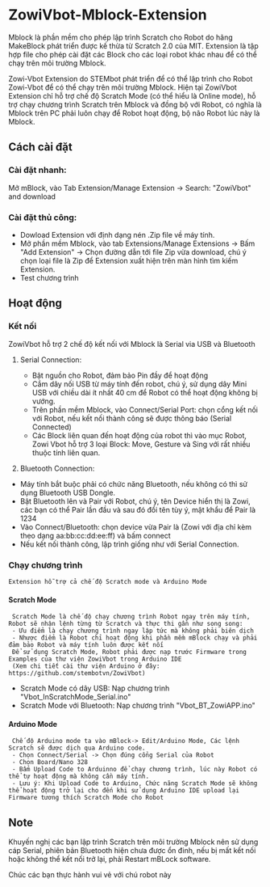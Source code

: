 # ZowiVbot-Mblock-Extension

Mblock là phần mềm cho phép lập trình Scratch cho Robot do hãng MakeBlock phát triển được kế thừa từ Scratch 2.0 của MIT.
Extension là tập hợp file cho phép cài đặt các Block cho các loại robot khác nhau để có thể chạy trên môi trường Mblock. 

Zowi-Vbot Extension do STEMbot phát triển để có thể lập trình cho Robot Zowi-Vbot để có thể chạy trên môi trường Mblock. 
Hiện tại ZowiVbot Extension chỉ hỗ trợ chế độ Scratch Mode (có thể hiểu là Online mode), hỗ trợ chạy chương trình Scratch trên Mblock và đồng bộ với Robot, có nghĩa là Mblock trên PC phải luôn chạy để Robot hoạt động, bộ não Robot lúc này là Mblock. 

## Cách cài đặt

 ### Cài đặt nhanh:
 Mở mBlock, vào Tab Extension/Manage Extension -> Search: "ZowiVbot" and download 
 ### Cài đặt thủ công: 
* Dowload Extension với định dạng nén .Zip file về máy tính. 
* Mở phần mềm Mblock, vào tab Extensions/Manage Extensions -> Bấm "Add Extension" -> Chọn đường dẫn tới file Zip vừa download, chú ý chọn loại file là Zip để Extension xuất hiện trên màn hình tìm kiếm Extension. 
* Test chương trình 
## Hoạt động
### Kết nối
ZowiVbot hỗ trợ 2 chế độ kết nối với Mblock là Serial via USB và Bluetooth
1. Serial Connection:
   * Bật nguồn cho Robot, đảm bảo Pin đầy để hoạt động
   * Cắm dây nối USB từ máy tính đến robot, chú ý, sử dụng dây Mini USB với chiều dài ít nhất 40 cm để Robot có thể hoạt động không bị vướng. 
   * Trên phần mềm Mblock, vào Connect/Serial Port: chọn cổng kết nối với Robot, nếu kết nối thành công sẽ được thông báo (Serial Connected)
   * Các Block liên quan đến hoạt động của robot thì vào mục Robot, Zowi Vbot hỗ trợ 3 loại Block: Move, Gesture và Sing với rất nhiều thuộc tính liên quan.
   
 2. Bluetooth Connection: 
 * Máy tính bắt buộc phải có chức năng Bluetooth, nếu không có thì sử dụng Bluetooth USB Dongle. 
 * Bật Bluetooth lên và Pair với Robot, chú ý, tên Device hiển thị là Zowi, các bạn có thể Pair lần đầu và sau đó đổi tên tùy ý, mật khẩu để Pair là 1234
 * Vào Connect/Bluetooth: chọn device vừa Pair là (Zowi với địa chỉ kèm theo dạng aa:bb:cc:dd:ee:ff) và bấm connect 
 * Nếu kết nối thành công, lập trình giống như với Serial Connection. 
 ### Chạy chương trình
    Extension hỗ trợ cả chế độ Scratch mode và Arduino Mode
 #### Scratch Mode 
     Scratch Mode là chế độ chạy chương trình Robot ngay trên máy tính, Robot sẽ nhận lệnh từng từ Scratch và thực thi gần như song song: 
     - Ưu điểm là chạy chương trình ngay lập tức mà không phải biên dịch
     - Nhược điểm là Robot chỉ hoạt động khi phần mềm mBlock chạy và phải đảm bảo Robot và máy tính luôn được kết nối  
     Để sử dụng Scratch Mode, Robot phải được nạp trước Firmware trong Examples của thư viện ZowiVbot trong Arduino IDE
     (Xem chi tiết cài thư viện Arduino ở đây: https://github.com/stembotvn/ZowiVbot)
 - Scratch Mode có dây USB: Nạp chương trình "Vbot_InScratchMode_Serial.ino"
 - Scratch Mode với Bluetooth: Nạp chương trình "Vbot_BT_ZowiAPP.ino"
 #### Arduino Mode
     Chế độ Arduino mode ta vào mBlock-> Edit/Arduino Mode, Các lệnh Scratch sẽ được dịch qua Arduino code.
     - Chọn Connect/Serial -> Chọn đúng cổng Serial của Robot
     - Chọn Board/Nano 328 
     - Bấm Upload Code to Arduinno để chạy chương trình, lúc này Robot có thể tự hoạt động mà không cần máy tính.
     - Lưu ý: Khi Upload Code to Arduino, Chức năng Scratch Mode sẽ không thể hoạt động trở lại cho đến khi sử dụng Arduino IDE upload lại Firmware tương thích Scratch Mode cho Robot
 ## Note
   Khuyến nghị các bạn lập trình Scratch trên môi trường Mblock nên sử dụng cáp Serial, phiên bản Bluetooth hiện chưa được ổn đinh, nếu bị mất kết nối hoặc không thể kết nối trở lại, phải Restart mBLock software.
   
   Chúc các bạn thực hành vui vẻ với chú robot này
 
 

